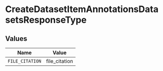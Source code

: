 # CreateDatasetItemAnnotationsDatasetsResponseType


## Values

| Name            | Value           |
| --------------- | --------------- |
| `FILE_CITATION` | file_citation   |